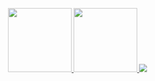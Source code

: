 <div align="center">
  <a href="https://akileshjayakumar.com">
    <img height="130em" src="https://github-readme-stats.vercel.app/api?username=akileshjayakumar&theme=github_dark&hide_border=true&count_private=true&hide_title=true&show_icons=true&hide=stars&card_width=400" />
  </a>
  <a href="https://akileshjayakumar.com">
    <img height="130em" src="https://github-readme-stats.vercel.app/api/top-langs/?username=akileshjayakumar&theme=github_dark&hide_border=true&count_private=true&hide_title=true&layout=compact&langs_count=6&card_width=400" />
  </a>
  <a href="https://akileshjayakumar.com">
    <img src="https://github-readme-streak-stats.herokuapp.com/?user=akileshjayakumar&theme=github-green-purple&hide_border=false&mode=weekly&card_width=800" />
  </a>
</div>
